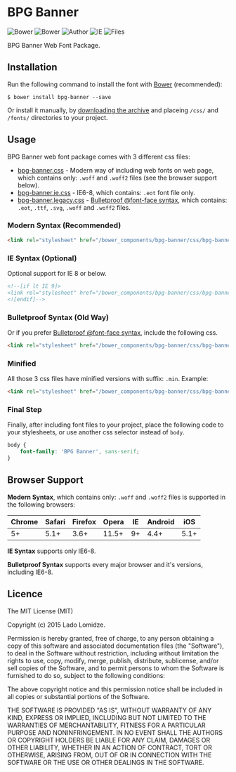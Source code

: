 # BPG Banner

![Bower](https://img.shields.io/bower/v/bpg-banner.svg)
![Bower](https://img.shields.io/bower/l/bpg-banner.svg)
![Author](https://img.shields.io/badge/Font_Author-Besarion_Gugushvili-blue.svg)
![IE](https://img.shields.io/badge/IE_Support-6+-brightgreen.svg)
![Files](https://img.shields.io/badge/Font_Files-.ttf,_.eot,_.svg,_.woff,_.woff2-brightgreen.svg)

BPG Banner Web Font Package.

## Installation

Run the following command to install the font with [Bower](http://bower.io) (recommended):

```
$ bower install bpg-banner --save
```

Or install it manually, by [downloading the archive](https://github.com/web-fonts/bpg-banner/archive/master.zip) and placeing `/css/` and `/fonts/` directories to your project.

## Usage

BPG Banner web font package comes with 3 different css files:

* [bpg-banner.css](https://github.com/web-fonts/bpg-banner/tree/master/css/bpg-banner.css) - Modern way of including web fonts on web page, which contains only: `.woff` and `.woff2` files (see the browser support below).
* [bpg-banner.ie.css](https://github.com/web-fonts/bpg-banner/tree/master/css/bpg-banner.ie.css) - IE6-8, which contains: `.eot` font file only.
* [bpg-banner.legacy.css](https://github.com/web-fonts/bpg-banner/tree/master/css/bpg-banner.legacy.css) - [Bulletproof @font-face syntax](http://www.paulirish.com/2009/bulletproof-font-face-implementation-syntax/), which contains: `.eot`, `.ttf`, `.svg`, `.woff` and `.woff2` files.

### Modern Syntax (Recommended)

```html
<link rel="stylesheet" href="/bower_components/bpg-banner/css/bpg-banner.css">
```

### IE Syntax (Optional)

Optional support for IE 8 or below.

```html
<!--[if lt IE 9]>
<link rel="stylesheet" href="/bower_components/bpg-banner/css/bpg-banner.ie.css">
<![endif]-->
```

### Bulletproof Syntax (Old Way)

Or if you prefer [Bulletproof @font-face syntax](http://www.paulirish.com/2009/bulletproof-font-face-implementation-syntax/), include the following css.

```html
<link rel="stylesheet" href="/bower_components/bpg-banner/css/bpg-banner.legacy.css">
```

### Minified

All those 3 css files have minified versions with suffix: `.min`. Example:

```html
<link rel="stylesheet" href="/bower_components/bpg-banner/css/bpg-banner.min.css">
```

### Final Step

Finally, after including font files to your project, place the following code to your stylesheets, or use another css selector instead of `body`.

```css
body {
    font-family: 'BPG Banner', sans-serif;
}
```

## Browser Support

**Modern Syntax**, which contains only: `.woff` and `.woff2` files is supported in the following browsers:

| Chrome | Safari | Firefox | Opera | IE   | Android |  iOS  |
| ------ | ------ | ------- | ----- | ---- | ------- | ----- |
| 5+     | 5.1+   | 3.6+    | 11.5+ | 9+   | 4.4+    | 5.1+  |

**IE Syntax** supports only IE6-8.

**Bulletproof Syntax** supports every major browser and it's versions, including IE6-8.

## Licence

The MIT License (MIT)

Copyright (c) 2015 Lado Lomidze.

Permission is hereby granted, free of charge, to any person obtaining a copy
of this software and associated documentation files (the "Software"), to deal
in the Software without restriction, including without limitation the rights
to use, copy, modify, merge, publish, distribute, sublicense, and/or sell
copies of the Software, and to permit persons to whom the Software is
furnished to do so, subject to the following conditions:

The above copyright notice and this permission notice shall be included in
all copies or substantial portions of the Software.

THE SOFTWARE IS PROVIDED "AS IS", WITHOUT WARRANTY OF ANY KIND, EXPRESS OR
IMPLIED, INCLUDING BUT NOT LIMITED TO THE WARRANTIES OF MERCHANTABILITY,
FITNESS FOR A PARTICULAR PURPOSE AND NONINFRINGEMENT. IN NO EVENT SHALL THE
AUTHORS OR COPYRIGHT HOLDERS BE LIABLE FOR ANY CLAIM, DAMAGES OR OTHER
LIABILITY, WHETHER IN AN ACTION OF CONTRACT, TORT OR OTHERWISE, ARISING FROM,
OUT OF OR IN CONNECTION WITH THE SOFTWARE OR THE USE OR OTHER DEALINGS IN
THE SOFTWARE.